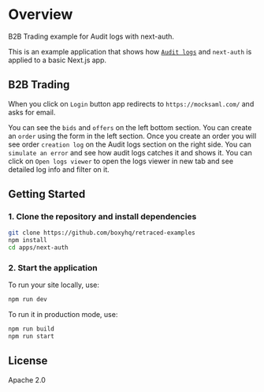 # Overview

B2B Trading example for Audit logs with next-auth.

This is an example application that shows how [`Audit logs`](https://github.com/retracedhq/retraced) and `next-auth` is applied to a basic Next.js app.

## B2B Trading

When you click on `Login` button app redirects to `https://mocksaml.com/` and asks for email.

You can see the `bids` and `offers` on the left bottom section.
You can create an `order` using the form in the left section.
Once you create an order you will see order `creation log` on the Audit logs section on the right side.
You can `simulate an error` and see how audit logs catches it and shows it.
You can click on `Open logs viewer` to open the logs viewer in new tab and see detailed log info and filter on it.

## Getting Started

### 1. Clone the repository and install dependencies

```bash
git clone https://github.com/boxyhq/retraced-examples
npm install
cd apps/next-auth
```

### 2. Start the application

To run your site locally, use:

```bash
npm run dev
```

To run it in production mode, use:

```bash
npm run build
npm run start
```

## License

Apache 2.0
